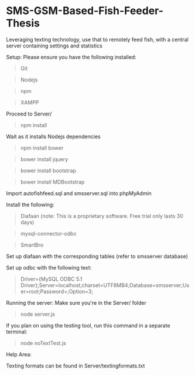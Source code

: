 # SMS-GSM-Based-Fish-Feeder-Thesis
Leveraging texting technology, use that to remotely feed fish, with a central server containing settings and statistics

Setup:
Please ensure you have the following installed:
>Git

>Nodejs

>npm

>XAMPP

Proceed to Server/
>npm install

Wait as it installs Nodejs dependencies
>npm install bower

>bower install jquery

>bower install bootstrap

>bower install MDBootstrap

Import autofishfeed.sql and smsserver.sql into phpMyAdmin

Install the following:
>Diafaan (note: This is a proprietary software. Free trial only lasts 30 days)

>mysql-connector-odbc

>SmartBro

Set up diafaan with the corresponding tables (refer to smsserver database)

Set up odbc with the following text:

>Driver={MySQL ODBC 5.1 Driver};Server=localhost;charset=UTF8MB4;Database=smsserver;User=root;Password=;Option=3;



Running the server:
Make sure you're in the Server/ folder

>node server.js

If you plan on using the testing tool, run this command in a separate terminal:

>node noTextTest.js

Help Area:

Texting formats can be found in Server/textingformats.txt
